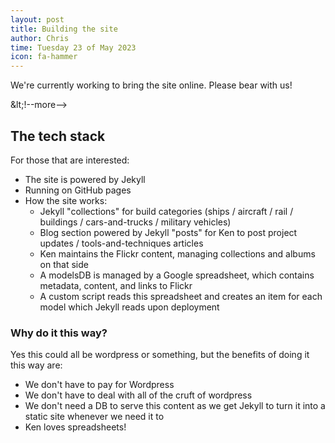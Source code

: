```yaml
---
layout: post
title: Building the site
author: Chris
time: Tuesday 23 of May 2023
icon: fa-hammer
---
```



We&#39;re currently working to bring the site online. Please bear with us!



\&lt;!--more--&gt;

## The tech stack

For those that are interested:
* The site is powered by Jekyll
* Running on GitHub pages
* How the site works:
  * Jekyll &#34;collections&#34; for build categories (ships / aircraft / rail / buildings / cars-and-trucks / military vehicles)
  * Blog section powered by Jekyll &#34;posts&#34; for Ken to post project updates / tools-and-techniques articles
  * Ken maintains the Flickr content, managing collections and albums on that side
  * A modelsDB is managed by a Google spreadsheet, which contains metadata, content, and links to Flickr
  * A custom script reads this spreadsheet and creates an item for each model which Jekyll reads upon deployment

### Why do it this way?

Yes this could all be wordpress or something, but the benefits of doing it this way are:
* We don&#39;t have to pay for Wordpress
* We don&#39;t have to deal with all of the cruft of wordpress
* We don&#39;t need a DB to serve this content as we get Jekyll to turn it into a static site whenever we need it to
* Ken loves spreadsheets!

